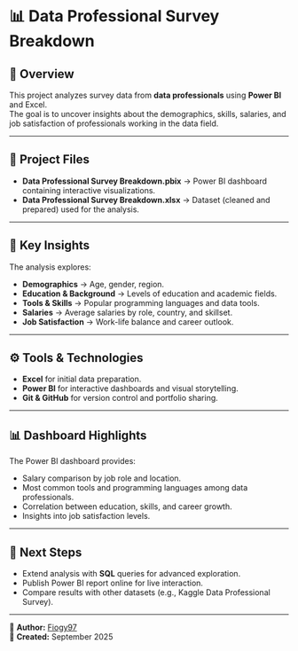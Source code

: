 # 📊 Data Professional Survey Breakdown

## 📌 Overview
This project analyzes survey data from **data professionals** using **Power BI** and Excel.  
The goal is to uncover insights about the demographics, skills, salaries, and job satisfaction of professionals working in the data field.

---

## 📂 Project Files
- **Data Professional Survey Breakdown.pbix** → Power BI dashboard containing interactive visualizations.  
- **Data Professional Survey Breakdown.xlsx** → Dataset (cleaned and prepared) used for the analysis.  

---

## 🎯 Key Insights
The analysis explores:
- **Demographics** → Age, gender, region.  
- **Education & Background** → Levels of education and academic fields.  
- **Tools & Skills** → Popular programming languages and data tools.  
- **Salaries** → Average salaries by role, country, and skillset.  
- **Job Satisfaction** → Work-life balance and career outlook.  

---

## ⚙️ Tools & Technologies
- **Excel** for initial data preparation.  
- **Power BI** for interactive dashboards and visual storytelling.  
- **Git & GitHub** for version control and portfolio sharing.  

---

## 📊 Dashboard Highlights
The Power BI dashboard provides:
- Salary comparison by job role and location.  
- Most common tools and programming languages among data professionals.  
- Correlation between education, skills, and career growth.  
- Insights into job satisfaction levels.  

---

## 🚀 Next Steps
- Extend analysis with **SQL** queries for advanced exploration.  
- Publish Power BI report online for live interaction.  
- Compare results with other datasets (e.g., Kaggle Data Professional Survey).  

---

👤 **Author:** [Fiogy97](https://github.com/Fiogy97)  
📅 **Created:** September 2025
